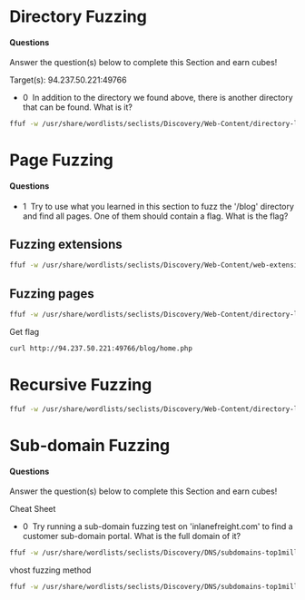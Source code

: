 # **Directory Fuzzing**

#### Questions

Answer the question(s) below to complete this Section and earn cubes!

Target(s): 94.237.50.221:49766   

+ 0  In addition to the directory we found above, there is another directory that can be found. What is it?

```zsh
ffuf -w /usr/share/wordlists/seclists/Discovery/Web-Content/directory-list-2.3-medium.txt:FUZZ -u http://94.237.50.221:49766/FUZZ
```

# **Page Fuzzing**

#### Questions
+ 1  Try to use what you learned in this section to fuzz the '/blog' directory and find all pages. One of them should contain a flag. What is the flag?

## Fuzzing extensions

```zsh
ffuf -w /usr/share/wordlists/seclists/Discovery/Web-Content/web-extensions.txt:FUZZ -u http://94.237.50.221:49766/blog/indexFUZZ
```

## Fuzzing pages

```zsh
ffuf -w /usr/share/wordlists/seclists/Discovery/Web-Content/directory-list-2.3-medium.txt:FUZZ -u http://94.237.50.221:49766/blog/FUZZ.php
```

Get flag

```zsh
curl http://94.237.50.221:49766/blog/home.php
```

# Recursive Fuzzing

```zsh
ffuf -w /usr/share/wordlists/seclists/Discovery/Web-Content/directory-list-2.3-medium.txt:FUZZ -u http://94.237.50.221:49766/FUZZ -recursion -recursion-depth 1 -e .php -v
```

# Sub-domain Fuzzing

#### Questions

Answer the question(s) below to complete this Section and earn cubes!

Cheat Sheet

+ 0  Try running a sub-domain fuzzing test on 'inlanefreight.com' to find a customer sub-domain portal. What is the full domain of it?

```zsh
ffuf -w /usr/share/wordlists/seclists/Discovery/DNS/subdomains-top1million-5000.txt:FUZZ -u https://FUZZ.inlanefreight.com -t 64
```

vhost fuzzing method
```zsh
ffuf -w /usr/share/wordlists/seclists/Discovery/DNS/subdomains-top1million-5000.txt:FUZZ -u http://FUZZ.academy.htb:33431/ -H "Host: FUZZ.academy.htb"
```
